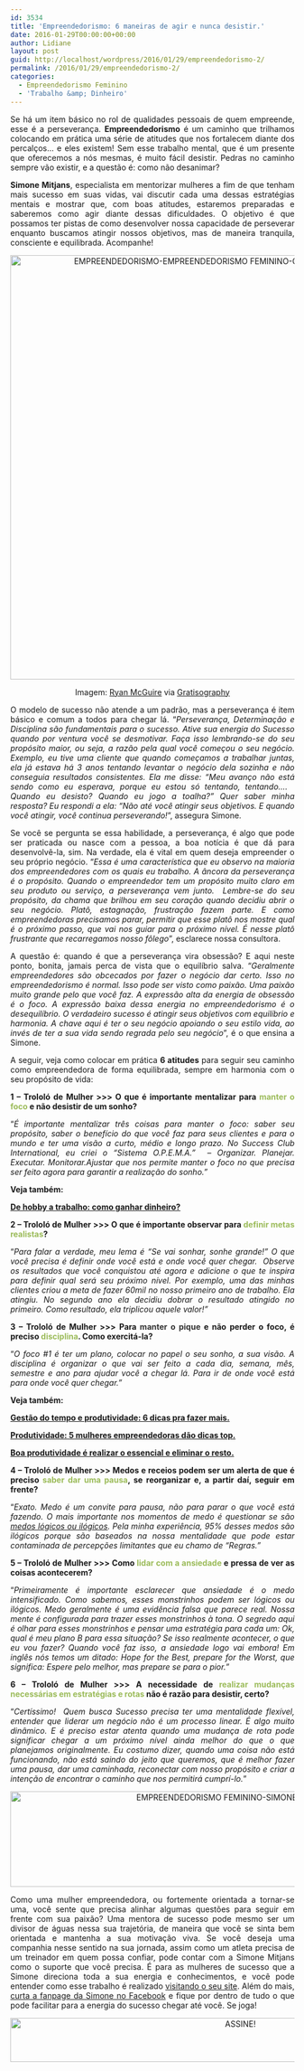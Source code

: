 ```yaml
---
id: 3534
title: 'Empreendedorismo: 6 maneiras de agir e nunca desistir.'
date: 2016-01-29T00:00:00+00:00
author: Lidiane
layout: post
guid: http://localhost/wordpress/2016/01/29/empreendedorismo-2/
permalink: /2016/01/29/empreendedorismo-2/
categories:
  - Empreendedorismo Feminino
  - 'Trabalho &amp; Dinheiro'
---
```

<p align="justify">
  Se há um item básico no rol de qualidades pessoais de quem empreende, esse é a perseverança. <strong>Empreendedorismo</strong> é um caminho que trilhamos colocando em prática uma série de atitudes que nos fortalecem diante dos percalços… e eles existem! Sem esse trabalho mental, que é um presente que oferecemos a nós mesmas, é muito fácil desistir. Pedras no caminho sempre vão existir, e a questão é: como não desanimar?
</p>

<p align="justify">
  <strong>Simone Mitjans</strong>, especialista em mentorizar mulheres a fim de que tenham mais sucesso em suas vidas, vai discutir cada uma dessas estratégias mentais e mostrar que, com boas atitudes, estaremos preparadas e saberemos como agir diante dessas dificuldades. O objetivo é que possamos ter pistas de como desenvolver nossa capacidade de perseverar enquanto buscamos atingir nossos objetivos, mas de maneira tranquila, consciente e equilibrada. Acompanhe!
</p>

<p align="center">
  <img class="alignnone size-full wp-image-11836" src="http://www.trololodemulher.com.br/blog/wp-content/uploads/2016/01/EMPREENDEDORISMO-EMPREENDEDORISMO-FEMININO-CARREIRA-NEGOCIOS2.jpg" alt="EMPREENDEDORISMO-EMPREENDEDORISMO FEMININO-CARREIRA-NEGOCIOS[2]" width="764" height="751" />
</p>

<p align="center">
  Imagem: <a href="http://www.laughandpee.com/" target="_blank">Ryan McGuire</a> via <a href="http://www.gratisography.com/#all" target="_blank">Gratisography</a>
</p>

<p align="justify">
  O modelo de sucesso não atende a um padrão, mas a perseverança é item básico e comum a todos para chegar lá. “<em>Perseverança, Determinação e Disciplina são fundamentais para o sucesso. Ative sua energia do Sucesso quando por ventura você se desmotivar. Faça isso lembrando-se do seu propósito maior, ou seja, a razão pela qual você começou o seu negócio. Exemplo, eu tive uma cliente que quando começamos a trabalhar juntas, ela já estava há 3 anos tentando levantar o negócio dela sozinha e não conseguia resultados consistentes. Ela me disse: “Meu avanço não está sendo como eu esperava, porque eu estou só tentando, tentando&#8230;.   Quando eu desisto? Quando eu jogo a toalha?” Quer saber minha resposta? Eu respondi a ela: “Não até você atingir seus objetivos. E quando você atingir, você continua perseverando!</em>”, assegura Simone.
</p>

<p align="justify">
  Se você se pergunta se essa habilidade, a perseverança, é algo que pode ser praticada ou nasce com a pessoa, a boa notícia é que dá para desenvolvê-la, sim. Na verdade, ela é vital em quem deseja empreender o seu próprio negócio. “<em>Essa é uma característica que eu observo na maioria dos empreendedores com os quais eu trabalho. A âncora da perseverança é o propósito. Quando o empreendedor tem um propósito muito claro em seu produto ou serviço, a perseverança vem junto.  Lembre-se do seu propósito, da chama que brilhou em seu coração quando decidiu abrir o seu negócio. Platô, estagnação, frustração fazem parte. E como empreendedoras precisamos parar, permitir que esse platô nos mostre qual é o próximo passo, que vai nos guiar para o próximo nível. É nesse platô frustrante que recarregamos nosso fôlego</em>”, esclarece nossa consultora.
</p>

<p align="justify">
  A questão é: quando é que a perseverança vira obsessão? E aqui neste ponto, bonita, jamais perca de vista que o equilíbrio salva. “<em>Geralmente empreendedores são obcecados por fazer o negócio dar certo. Isso no empreendedorismo é normal. Isso pode ser visto como paixão. Uma paixão muito grande pelo que você faz. A expressão alta da energia de obsessão é o foco. A expressão baixa dessa energia no empreendedorismo é o desequilíbrio. O verdadeiro sucesso é atingir seus objetivos com equilíbrio e harmonia. A chave aqui é ter o seu negócio apoiando o seu estilo vida, ao invés de ter a sua vida sendo regrada pelo seu negócio</em>”, é o que ensina a Simone.
</p>

<p align="justify">
  A seguir, veja como colocar em prática <strong>6 atitudes</strong> para seguir seu caminho como empreendedora de forma equilibrada, sempre em harmonia com o seu propósito de vida:
</p>

<p align="justify">
  <strong>1 – Trololó de Mulher >>> O que é importante mentalizar para <span style="color: #9bbb59;">manter o foco</span> e não desistir de um sonho?</strong>
</p>

<p align="justify">
  “<em>É importante mentalizar três coisas para manter o foco: saber seu propósito, saber o benefício do que você faz para seus clientes e para o mundo e ter uma visão a curto, médio e longo prazo. No Success Club International, eu criei o &#8220;Sistema O.P.E.M.A.&#8221;  – Organizar. Planejar. Executar. Monitorar.Ajustar que nos permite manter o foco no que precisa ser feito agora para garantir a realização do sonho.”</em>
</p>

<p align="justify">
  <strong>Veja também:</strong>
</p>

<p align="justify">
  <strong><a href="http://www.trololodemulher.com.br/2015/07/31/como-ganhar-dinheiro/" target="_blank">De hobby a trabalho: como ganhar dinheiro?</a></strong>
</p>

<p align="justify">
  <strong>2 &#8211; Trololó de Mulher >>> O que é importante observar para <span style="color: #9bbb59;">definir metas realistas</span>?</strong>
</p>

<p align="justify">
  “<em>Para falar a verdade, meu lema é “Se vai sonhar, sonhe grande!” O que você precisa é definir onde você está e onde você quer chegar.  Observe os resultados que você conquistou até agora e adicione o que te inspira para definir qual será seu próximo nível. Por exemplo, uma das minhas clientes criou a meta de fazer 60mil no nosso primeiro ano de trabalho. Ela atingiu. No segundo ano ela decidiu dobrar o resultado atingido no primeiro. Como resultado, ela triplicou aquele valor!”</em>
</p>

<p align="justify">
  <strong>3 &#8211; Trololó de Mulher >>> Para <span style="color: #333333;">manter o pique</span> e não perder o foco, é preciso <span style="color: #9bbb59;">disciplina</span>. Como exercitá-la?</strong>
</p>

<p align="justify">
  “<em>O foco #1 é ter um plano, colocar no papel o seu sonho, a sua visão. A disciplina é organizar o que vai ser feito a cada dia, semana, mês, semestre e ano para ajudar você a chegar lá. Para ir de onde você está para onde você quer chegar.”</em>
</p>

<p align="justify">
  <strong>Veja também:</strong>
</p>

<p align="justify">
  <strong><a href="http://www.trololodemulher.com.br/2016/01/22/tempo-e-produtividade/" target="_blank">Gestão do tempo e produtividade: 6 dicas pra fazer mais.</a></strong>
</p>

<p align="justify">
  <strong><a href="http://www.trololodemulher.com.br/2015/10/30/produtividade-2/" target="_blank">Produtividade: 5 mulheres empreendedoras dão dicas top.</a></strong>
</p>

<p align="justify">
  <strong><a href="http://www.trololodemulher.com.br/2015/08/28/produtividade/" target="_blank">Boa produtividade é realizar o essencial e eliminar o resto.</a></strong>
</p>

<p align="justify">
  <strong>4 &#8211; Trololó de Mulher >>> Medos e receios podem ser um alerta de que é preciso <span style="color: #9bbb59;">saber dar uma pausa</span>, se reorganizar e, a partir daí, seguir em frente?</strong>
</p>

<p align="justify">
  “<em>Exato. Medo é um convite para pausa, não para parar o que você está fazendo. O mais importante nos momentos de medo é questionar se são <a href="http://www.trololodemulher.com.br/2015/11/27/empreendedorismo/" target="_blank">medos lógicos ou ilógicos</a>. Pela minha experiência, 95% desses medos são ilógicos porque são baseados na nossa mentalidade que pode estar contaminada de percepções limitantes que eu chamo de “Regras.&#8221;</em>
</p>

<p align="justify">
  <strong>5 &#8211; Trololó de Mulher >>> Como <span style="color: #9bbb59;">lidar com a ansiedade</span> e pressa de ver as coisas acontecerem?</strong>
</p>

<p align="justify">
  “<em>Primeiramente é importante esclarecer que ansiedade é o medo intensificado. Como sabemos, esses monstrinhos podem ser lógicos ou ilógicos. Medo geralmente é uma evidência falsa que parece real. Nossa mente é configurada para trazer esses monstrinhos à tona. O segredo aqui é olhar para esses monstrinhos e pensar uma estratégia para cada um: Ok, qual é meu plano B para essa situação? Se isso realmente acontecer, o que eu vou fazer? Quando você faz isso, a ansiedade logo vai embora! Em inglês nós temos um ditado: Hope for the Best, prepare for the Worst, que significa: Espere pelo melhor, mas prepare se para o pior.”</em>
</p>

<p align="justify">
  <strong>6 &#8211; Trololó de Mulher >>> A necessidade de <span style="color: #9bbb59;">realizar mudanças necessárias em estratégias e rotas</span> não é razão para desistir, certo?</strong>
</p>

<p align="justify">
  “<em>Certíssimo!  Quem busca Sucesso precisa ter uma mentalidade flexível, entender que liderar um negócio não é um processo linear. É algo muito dinâmico. E é preciso estar atenta quando uma mudança de rota pode significar chegar a um próximo nível ainda melhor do que o que planejamos originalmente. Eu costumo dizer, quando uma coisa não está funcionando, não está saindo do jeito que queremos, que é melhor fazer uma pausa, dar uma caminhada, reconectar com nosso propósito e criar a intenção de encontrar o caminho que nos permitirá cumprí-lo.</em>”
</p>

<p align="center">
  <img class="alignnone size-full wp-image-11705" src="http://www.trololodemulher.com.br/blog/wp-content/uploads/2015/11/EMPREENDEDORISMO-FEMININO-SIMONE-MITJANS3.jpg" alt="EMPREENDEDORISMO FEMININO-SIMONE MITJANS[3]" width="800" height="169" />
</p>

<p align="justify">
  Como uma mulher empreendedora, ou fortemente orientada a tornar-se uma, você sente que precisa alinhar algumas questões para seguir em frente com sua paixão? Uma mentora de sucesso pode mesmo ser um divisor de águas nessa sua trajetória, de maneira que você se sinta bem orientada e mantenha a sua motivação viva. Se você deseja uma companhia nesse sentido na sua jornada, assim como um atleta precisa de um treinador em quem possa confiar, pode contar com a Simone Mitjans como o suporte que você precisa. É para as mulheres de sucesso que a Simone direciona toda a sua energia e conhecimentos, e você pode entender como esse trabalho é realizado <a href="http://www.simonemitjans.com.br/" target="_blank">visitando o seu site</a>. Além do mais, <a href="https://www.facebook.com/simonemitjans/?fref=ts" target="_blank">curta a fanpage da Simone no Facebook</a> e fique por dentro de tudo o que pode facilitar para a energia do sucesso chegar até você. Se joga!
</p>

<p align="center">
  <a href="http://feedburner.google.com/fb/a/mailverify?uri=blogBichaFemea&loc=en_US" target="_blank"><img class="alignnone size-full wp-image-10439" src="http://www.trololodemulher.com.br/blog/wp-content/uploads/2014/09/ASSINE.png" alt="ASSINE!" width="800" height="78" /></a>
</p>

<p align="justify">